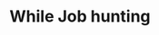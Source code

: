 # While Job hunting

<script src="https://gist.github.com/rossghill/3aceb0b18c2efa097538594ef277df21.js"></script>
